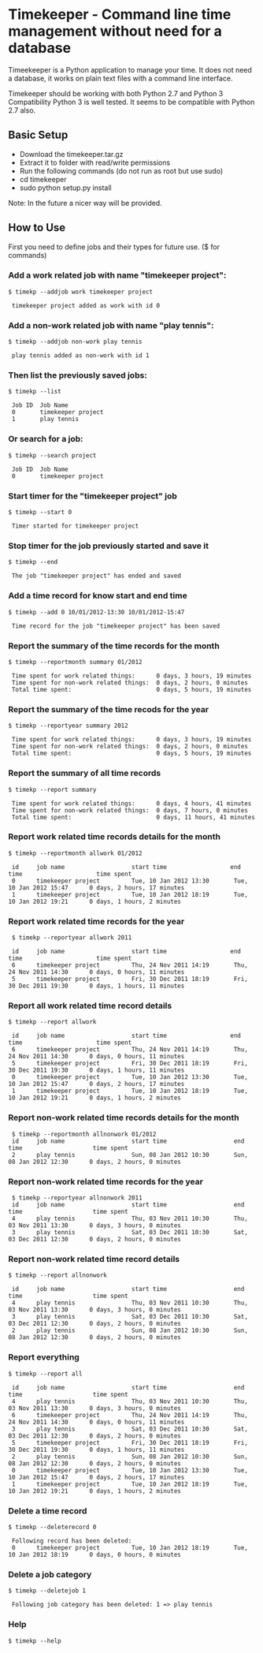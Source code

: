 # Timekeeper - Command line time management without need for a database

Timeekeeper is a Python application to manage your time. It does not need a
database, it works on plain text files with a command line interface.

Timekeeper should be working with both Python 2.7 and Python 3
Compatibility Python 3 is well tested. It seems to be compatible with Python 2.7 also.

## Basic Setup

* Download the timekeeper.tar.gz
* Extract it to folder with read/write permissions
* Run the following commands (do not run as root but use sudo)
* cd timekeeper
* sudo python setup.py install

Note: In the future a nicer way will be provided.

## How to Use

First you need to define jobs and their types for future use.
($ for commands)

### Add a work related job with name "timekeeper project":

    $ timekp --addjob work timekeeper project

     timekeeper project added as work with id 0

### Add a non-work related job with name "play tennis":

    $ timekp --addjob non-work play tennis

     play tennis added as non-work with id 1

### Then list the previously saved jobs:

    $ timekp --list

     Job ID  Job Name
     0       timekeeper project
     1       play tennis


### Or search for a job:

    $ timekp --search project

     Job ID  Job Name
     0       timekeeper project


### Start timer for the "timekeeper project" job

    $ timekp --start 0

     Timer started for timekeeper project


### Stop timer for the job previously started and save it

    $ timekp --end

     The job "timekeeper project" has ended and saved

### Add a time record for know start and end time

    $ timekp --add 0 10/01/2012-13:30 10/01/2012-15:47

     Time record for the job "timekeeper project" has been saved

### Report the summary of the time records for the month

    $ timekp --reportmonth summary 01/2012

     Time spent for work related things:      0 days, 3 hours, 19 minutes
     Time spent for non-work related things:  0 days, 2 hours, 0 minutes
     Total time spent:                        0 days, 5 hours, 19 minutes

### Report the summary of the time recods for the year
    $ timekp --reportyear summary 2012

     Time spent for work related things:      0 days, 3 hours, 19 minutes
     Time spent for non-work related things:  0 days, 2 hours, 0 minutes
     Total time spent:                        0 days, 5 hours, 19 minutes

### Report the summary of all time records
    $ timekp --report summary

     Time spent for work related things:      0 days, 4 hours, 41 minutes
     Time spent for non-work related things:  0 days, 7 hours, 0 minutes
     Total time spent:                        0 days, 11 hours, 41 minutes

### Report work related time records details for the month

    $ timekp --reportmonth allwork 01/2012

     id     job name                   start time                  end time                     time spent
     0      timekeeper project         Tue, 10 Jan 2012 13:30       Tue, 10 Jan 2012 15:47      0 days, 2 hours, 17 minutes
     1      timekeeper project         Tue, 10 Jan 2012 18:19       Tue, 10 Jan 2012 19:21      0 days, 1 hours, 2 minutes

### Report work related time records for the year

     $ timekp --reportyear allwork 2011

     id     job name                   start time                  end time                     time spent     
     6      timekeeper project         Thu, 24 Nov 2011 14:19       Thu, 24 Nov 2011 14:30      0 days, 0 hours, 11 minutes
     5      timekeeper project         Fri, 30 Dec 2011 18:19       Fri, 30 Dec 2011 19:30      0 days, 1 hours, 11 minutes


### Report all work related time record details
    $ timekp --report allwork

     id     job name                   start time                  end time                     time spent
     6      timekeeper project         Thu, 24 Nov 2011 14:19       Thu, 24 Nov 2011 14:30      0 days, 0 hours, 11 minutes
     5      timekeeper project         Fri, 30 Dec 2011 18:19       Fri, 30 Dec 2011 19:30      0 days, 1 hours, 11 minutes
     0      timekeeper project         Tue, 10 Jan 2012 13:30       Tue, 10 Jan 2012 15:47      0 days, 2 hours, 17 minutes
     1      timekeeper project         Tue, 10 Jan 2012 18:19       Tue, 10 Jan 2012 19:21      0 days, 1 hours, 2 minutes

### Report non-work related time records details for the month
     $ timekp --reportmonth allnonwork 01/2012
     id     job name                   start time                   end time                    time spent
     2      play tennis                Sun, 08 Jan 2012 10:30       Sun, 08 Jan 2012 12:30      0 days, 2 hours, 0 minutes

### Report non-work related time records for the year
     $ timekp --reportyear allnonwork 2011
     id     job name                   start time                   end time                    time spent
     4      play tennis                Thu, 03 Nov 2011 10:30       Thu, 03 Nov 2011 13:30      0 days, 3 hours, 0 minutes
     3      play tennis                Sat, 03 Dec 2011 10:30       Sat, 03 Dec 2011 12:30      0 days, 2 hours, 0 minutes

### Report non-work related time record details
    $ timekp --report allnonwork

     id     job name                   start time                   end time                    time spent
     4      play tennis                Thu, 03 Nov 2011 10:30       Thu, 03 Nov 2011 13:30      0 days, 3 hours, 0 minutes
     3      play tennis                Sat, 03 Dec 2011 10:30       Sat, 03 Dec 2011 12:30      0 days, 2 hours, 0 minutes
     2      play tennis                Sun, 08 Jan 2012 10:30       Sun, 08 Jan 2012 12:30      0 days, 2 hours, 0 minutes


### Report everything
    $ timekp --report all

     id     job name                   start time                   end time                    time spent
     4      play tennis                Thu, 03 Nov 2011 10:30       Thu, 03 Nov 2011 13:30      0 days, 3 hours, 0 minutes
     6      timekeeper project         Thu, 24 Nov 2011 14:19       Thu, 24 Nov 2011 14:30      0 days, 0 hours, 11 minutes
     3      play tennis                Sat, 03 Dec 2011 10:30       Sat, 03 Dec 2011 12:30      0 days, 2 hours, 0 minutes
     5      timekeeper project         Fri, 30 Dec 2011 18:19       Fri, 30 Dec 2011 19:30      0 days, 1 hours, 11 minutes
     2      play tennis                Sun, 08 Jan 2012 10:30       Sun, 08 Jan 2012 12:30      0 days, 2 hours, 0 minutes
     0      timekeeper project         Tue, 10 Jan 2012 13:30       Tue, 10 Jan 2012 15:47      0 days, 2 hours, 17 minutes
     1      timekeeper project         Tue, 10 Jan 2012 18:19       Tue, 10 Jan 2012 19:21      0 days, 1 hours, 2 minutes


### Delete a time record
    $ timekp --deleterecord 0

     Following record has been deleted:
     0      timekeeper project         Tue, 10 Jan 2012 18:19       Tue, 10 Jan 2012 18:19      0 days, 0 hours, 0 minutes

### Delete a job category
    $ timekp --deletejob 1

     Following job category has been deleted: 1 => play tennis

### Help
    $ timekp --help

